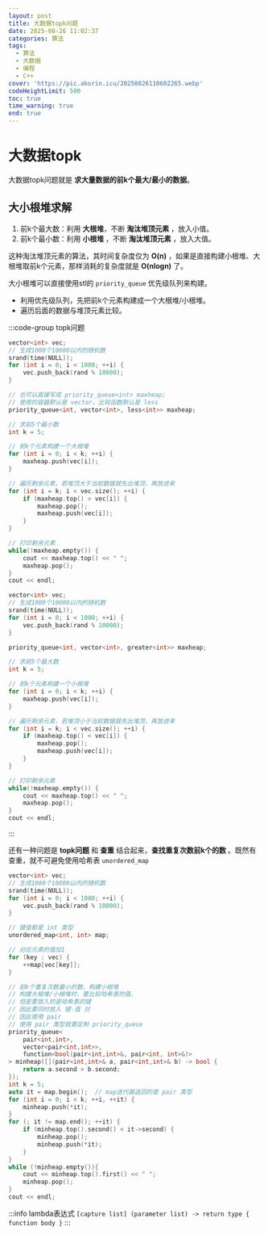 ```yaml
---
layout: post
title: 大数据topk问题
date: 2025-08-26 11:02:37
categories: 算法
tags:
  - 算法
  - 大数据
  - 编程
  - C++
cover: 'https://pic.akorin.icu/20250826110602265.webp'
codeHeightLimit: 500
toc: true
time_warning: true
end: true
---
```


# 大数据topk

大数据topk问题就是 **求大量数据的前k个最大/最小的数据**。

<!-- more -->

## 大小根堆求解

1. 前k个最大数：利用 **大根堆**，不断 **淘汰堆顶元素** ，放入小值。
2. 前k个最小数：利用 **小根堆** ，不断 **淘汰堆顶元素** ，放入大值。

这种淘汰堆顶元素的算法，其时间复杂度仅为 **O(n)** ，如果是直接构建小根堆、大根堆取前k个元素，那样消耗的复杂度就是 **O(nlogn)** 了。

大小根堆可以直接使用stl的 `priority_queue` 优先级队列来构建。
- 利用优先级队列，先把前k个元素构建成一个大根堆/小根堆。
- 遍历后面的数据与堆顶元素比较。

:::code-group topk问题
```C++ [大根堆求前k个最小值]
vector<int> vec;
// 生成1000个10000以内的随机数
srand(time(NULL));
for (int i = 0; i < 1000; ++i) {
    vec.push_back(rand % 10000);
}

// 也可以直接写成 priority_queue<int> maxheap;
// 使用的容器默认是 vector，比较函数默认是 less
priority_queue<int, vector<int>, less<int>> maxheap;

// 求前5个最小数
int k = 5;

// 前k个元素构建一个大根堆
for (int i = 0; i < k; ++i) {
    maxheap.push(vec[i]);
}

// 遍历剩余元素，若堆顶大于当前数据就先出堆顶，再放进来
for (int i = k; i < vec.size(); ++i) {
    if (maxheap.top() > vec[i]) {
        maxheap.pop();
        maxheap.push(vec[i]);
    }
}

// 打印剩余元素
while(!maxheap.empty()) {
    cout << maxheap.top() << " ";
    maxheap.pop();
}
cout << endl;
```

```C++ [小根堆求前k个最大值]
vector<int> vec;
// 生成1000个10000以内的随机数
srand(time(NULL));
for (int i = 0; i < 1000; ++i) {
    vec.push_back(rand % 10000);
}

priority_queue<int, vector<int>, greater<int>> maxheap;

// 求前5个最大数
int k = 5;

// 前k个元素构建一个小根堆
for (int i = 0; i < k; ++i) {
    maxheap.push(vec[i]);
}

// 遍历剩余元素，若堆顶小于当前数据就先出堆顶，再放进来
for (int i = k; i < vec.size(); ++i) {
    if (maxheap.top() < vec[i]) {
        maxheap.pop();
        maxheap.push(vec[i]);
    }
}

// 打印剩余元素
while(!maxheap.empty()) {
    cout << maxheap.top() << " ";
    maxheap.pop();
}
cout << endl;
```
:::

还有一种问题是 **topk问题** 和 **查重** 结合起来，**查找重复次数前k个的数** 。既然有查重，就不可避免使用哈希表 `unordered_map`

```C++
vector<int> vec;
// 生成1000个10000以内的随机数
srand(time(NULL));
for (int i = 0; i < 1000; ++i) {
    vec.push_back(rand % 10000);
}

// 键值都是 int 类型
unordered_map<int, int> map;

// 对应元素的值加1
for (key : vec) {
    ++map[vec[key]];
}

// 前k个重复次数最小的数，构建小根堆
// 构建大根堆/小根堆时，要比较哈希表的值，
// 但是要放入的是哈希表的键
// 因此要同时放入 键-值 对
// 因此使用 pair
// 使用 pair 类型就要定制 priority_queue
priority_queue<
    pair<int,int>,
    vector<pair<int,int>>,
    function<bool(pair<int,int>&, pair<int, int>&)>
> minheap([](pair<int,int>& a, pair<int,int>& b) -> bool {
    return a.second > b.second;
});
int k = 5;
auto it = map.begin();  // map迭代器返回的是 pair 类型
for (int i = 0; i < k; ++i, ++it) {
    minheap.push(*it);
}
for (; it != map.end(); ++it) {
    if (minheap.top().second() < it->second) {
        minheap.pop();
        minheap.push(*it);
    }
}
while (!minheap.empty()){
    cout << minheap.top().first() << " ";
    minheap.pop();
}
cout << endl;
```

:::info lambda表达式
`[capture list] (parameter list) -> return type { function body }`
:::

